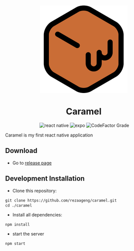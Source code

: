 <div style="width:280px; margin:auto">

<a href="https://www.flaticon.com/free-icons/caramel">![icon](./assets/caramel.png)</a>

</div>

<h1 align="center" >Caramel</h1>

<div align="center">
  <img src="https://img.shields.io/badge/typescript-%23007ACC.svg?style=for-the-badge&logo=typescript&logoColor=white" alt="">
  <img src="https://img.shields.io/badge/react_native-%2320232a.svg?style=for-the-badge&logo=react&logoColor=%2361DAFB" alt="react native">
  <img src="https://img.shields.io/badge/expo-1C1E24?style=for-the-badge&logo=expo&logoColor=#D04A37" alt="expo">
  <img src="https://img.shields.io/codefactor/grade/github/rezaageng/caramel?style=for-the-badge" alt="CodeFactor Grade">
</div>

Caramel is my first react native application

## Download

- Go to [release page](https://github.com/rezaageng/caramel/releases)

## Development Installation

- Clone this repository:

```
git clone https://github.com/rezaageng/caramel.git
cd ./caramel
```

- Install all dependencies:

```
npm install
```

- start the server

```
npm start
```
